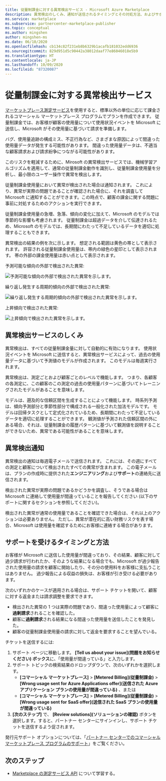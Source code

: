 ```yaml
---
title: 従量制課金に対する異常検出サービス - Microsoft Azure Marketplace
description: 異常検出のしくみ、通知が送信されるタイミングとその対処方法、およびサポート オプションについて説明します。
ms.service: marketplace
ms.subservice: partnercenter-marketplace-publisher
ms.topic: conceptual
ms.author: mingshen
author: mingshen-ms
ms.date: 06/10/2020
ms.openlocfilehash: cb134c82f231eb8b6329b1acafb181032edd6936
ms.sourcegitcommit: 829d951d5c90442a38012daaf77e86046018e5b9
ms.translationtype: HT
ms.contentlocale: ja-JP
ms.lasthandoff: 10/09/2020
ms.locfileid: "87320087"
---
```

# <a name="anomaly-detection-service-for-metered-billing"></a>従量制課金に対する異常検出サービス

[マーケットプレース測定サービス](marketplace-metering-service-apis-faq.md)を使用すると、標準以外の単位に応じて課金されるコマーシャル マーケットプレース プログラムでプランを作成できます。 従量制課金では、お客様が顧客の使用量について使用状況イベントを Microsoft に送信し、Microsoft がその使用量に基づいて請求を準備します。

バグ、使用量追跡の構成ミス、不正行為など、さまざまな原因によって間違った使用量データが発生する可能性があります。 間違った使用量データは、不適当な顧客請求および請求紛争につながる可能性があります。

このリスクを軽減するために、Mirosoft の異常検出サービスでは、機械学習アルゴリズムを適用して、通常の従量制課金動作を識別し、従量制課金使用量を分析し、最小限のユーザー操作で異常を検出します。

従量制課金使用量において異常が検出された場合は通知されます。 これにより、異常が実際の問題であることが確認された場合に、それを調査して Microsoft に通知することができます。この時点で、顧客の課金に関する問題に事前に対処するためのアクションを実行できます。

従量制課金使用量の急増、急落、傾向の変化に加えて、Microsoft のモデルでは季節的な影響も考慮されます。 従量制課金は超過データを介して伝達されるため、Microsoft のモデルでは、長期間にわたって不足しているデータを適切に処理することもできます。

異常検出の結果の例を次に示します。 想定される範囲は黄色の帯として表示されます。 許容される従量制課金使用量は、帯内の緑色の星印として表示されます。 帯の外部の課金使用量は赤い点として表示されます。  

予測可能な傾向の外部で検出された異常:

![予測可能な傾向の外部で検出された異常を示します。](media/anomaly-1.png)

繰り返し発生する周期的傾向の外部で検出された異常:

![繰り返し発生する周期的傾向の外部で検出された異常を示します。](media/anomaly-2.png)

上昇傾向で検出された異常:

![上昇傾向で検出された異常を示します。](media/anomaly-3.png)

## <a name="how-anomaly-detection-service-works"></a>異常検出サービスのしくみ

異常検出は、すべての従量制課金量に対して自動的に有効になります。 使用状況イベントを Microsoft に送信すると、異常検出サービスによって、過去の使用量データに基づいて予測値のモデルが作成されます。 このモデルは毎週実行されます。

異常検出は、測定ごとおよび顧客ごとのレベルで機能します。 つまり、各顧客の各測定に、この顧客のこの測定の過去の使用量パターンに基づいてトレーニングされたモデルがあることを意味します。

モデルは、遡及的な信頼区間を生成することによって機能します。 時系列予測は、傾向予測部分と季節性部分で構成される一般化された加法モデルです。 モデルは回帰タスクとして定式化されているため、長期間にわたって不足しているデータを適切に処理することができます。 観測値が予測された信頼区間の外にある場合、それは、従量制課金の履歴パターンに基づいて観測値を説明することができないため、異常である可能性があることを意味します。

## <a name="anomaly-detection-notification"></a>異常検出通知

異常検出の通知は毎週電子メールで送信されます。 これには、その週にすべての測定と顧客について検出されたすべての異常が含まれます。 この電子メールは、プランの作成時に提供された**エンジニアリング**および**サポート**の連絡先に送信されます。

検出された異常が実際の問題であるかどうかを調査し、そうである場合は Microsoft に連絡して使用量が間違っていることを報告してください (以下のサポートに関するセクションを参照してください)。

検出された異常が通常の使用量であることを確認できた場合は、それ以上のアクションは必要ありません。 ただし、異常が潜在的に高い財務リスクを表す場合、Microsoft は使用量を確認するためにお客様に連絡する場合があります。  

## <a name="when-and-how-to-get-support"></a>サポートを受けるタイミングと方法

お客様が Microsoft に送信した使用量が間違っており、その結果、顧客に対して過少請求が行われたか、そのような結果になる場合でも、Microsoft が過少報告された使用量の請求を顧客に開始したり、その分の使用料をお客様に支払うことはありません。 過少報告による収益の損失は、お客様が引き受ける必要があります。

次のいずれかのケースが適用される場合は、サポート チケットを開いて、顧客に対する返金または請求調整を要求できます。

- 検出された異常の 1 つは実際の問題であり、間違った使用量によって顧客に**過剰請求**されることを確認した。
- 顧客に**過剰請求**される結果になる間違った使用量を送信したことを発見した。
- 顧客の従量制課金使用量の請求に対して返金を要求することを望んでいる。

チケットを送信するには:

1. サポート ページに移動します。 **[Tell us about your issue]\(問題をお知らせください\) ボックス**に、「使用量が間違っている」と入力します。
2. サポート トピックの検索結果のドロップダウンで、次のいずれかを選択します。
    - **[コマーシャル マーケットプレース]**  >  **[Metered Billing]\(従量制課金\)**  >  **[Wrong usage sent for Azure Applications offer]\(送信された Azure アプリケーション プランの使用量が間違っている\)** 、または
    - **[コマーシャル マーケットプレース]**  >  **[Metered Billing]\(従量制課金\)**  >  **[Wrong usage sent for SaaS offer]\(送信された SaaS プランの使用量が間違っている\)**
3. **[次のステップ]** で、 **[Review solutions]\(ソリューションの確認\)** ボタンを選択します。すると、パートナー センターにサインインし、サポート チケットを送信するよう促されます。

発行元サポート オプションについては、「[パートナー センターでのコマーシャル マーケットプレース プログラムのサポート](support.md)」をご覧ください。

## <a name="next-step"></a>次のステップ

- [Marketplace の測定サービス API](marketplace-metering-service-apis.md) について学習する。
